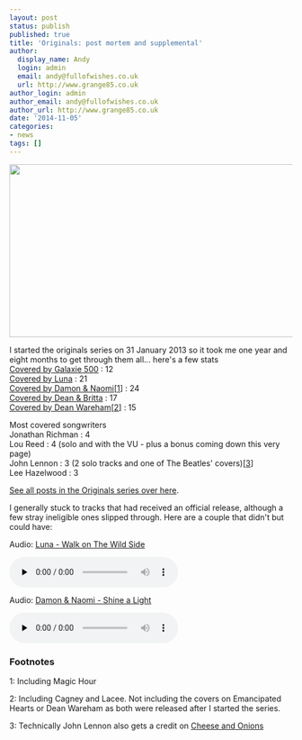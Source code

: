 ```yaml
---
layout: post
status: publish
published: true
title: 'Originals: post mortem and supplemental'
author:
  display_name: Andy
  login: admin
  email: andy@fullofwishes.co.uk
  url: http://www.grange85.co.uk
author_login: admin
author_email: andy@fullofwishes.co.uk
author_url: http://www.grange85.co.uk
date: '2014-11-05'
categories:
- news
tags: []
---
```

<p><img src="https://media.fullofwishes.co.uk/00-misc/pictures/muybridge-dancing.jpg" width="717" height="307" class="aligncenter" /></p>
<p>I started the originals series on 31 January 2013 so it took me one year and eight months to get through them all... here's a few stats<br />
<a href="/list-originals/#galaxie_500">Covered by Galaxie 500</a> : 12<br />
<a href="/list-originals/#luna">Covered by Luna</a> : 21<br />
<a href="/list-originals/#damon_and_naomi">Covered by Damon & Naomi</a>[<a href="#footnote-1">1</a>] : 24<br />
<a href="/list-originals/#dean_and_britta">Covered by Dean & Britta</a> : 17<br />
<a href="/list-originals/#dean_wareham">Covered by Dean Wareham</a>[<a href="#footnote-2">2</a>] : 15</p>
<p>Most covered songwriters<br />
Jonathan Richman : 4<br />
Lou Reed : 4 (solo and with the VU - plus a bonus coming down this very page)<br />
John Lennon : 3 (2 solo tracks and one of The Beatles' covers)[<a href="#footnote-3">3</a>]<br />
Lee Hazelwood : 3</p>
<p><a href="/category/originals/" title="List: Originals">See all posts in the Originals series over here</a>.</p>
<p>I generally stuck to tracks that had received an official release, although a few stray ineligible ones slipped through. Here are a couple that didn't but could have:</p>

<div class="well"><p class="audio">Audio: <a href="https://media.fullofwishes.co.uk/02-luna/audio/luna-19951026-walk-on-the-wild-side.mp3">Luna - Walk on The Wild Side</a></p><audio controls="controls" preload="none" src="https://media.fullofwishes.co.uk/02-luna/audio/luna-19951026-walk-on-the-wild-side.mp3"></audio></div>


<div class="well"><p class="audio">Audio: <a href="https://media.fullofwishes.co.uk/03-damon_and_naomi/audio/damon-and-naomi-20110511-shine-a-light.mp3">Damon & Naomi - Shine a Light</a></p><audio controls="controls" preload="none" src="https://media.fullofwishes.co.uk/03-damon_and_naomi/audio/damon-and-naomi-20110511-shine-a-light.mp3"></audio></div>

<h3>Footnotes</h3>
<p id="footnote-1">1: Including Magic Hour</p>
<p id="footnote-2">2: Including Cagney and Lacee. Not including the covers on Emancipated Hearts or Dean Wareham as both were released after I started the series.</p>
<p id="footnote-3">3: Technically John Lennon also gets a credit on <a href="/2013/04/originals-cheese-and-onions-by-the-rutles-covered-by-galaxie-500/" title="Originals: Cheese and Onions by The Rutles (covered by Galaxie 500)">Cheese and Onions</a></p>
